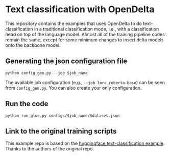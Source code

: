 # Text classification with OpenDelta
This repository contains the examples that uses OpenDelta to do text-classification in a traditional classification mode, i.e., with a classification head on top of the language model. Almost all of the training pipeline codes remain the same, except for some minimum changes to insert delta models onto the backbone model. 


## Generating the json configuration file

```
python config_gen.py --job $job_name

```
The available job configuration (e.g., `--job lora_roberta-base`) can be seen from `config_gen.py`. You can also
create your only configuration.


## Run the code

```
python run_glue.py configs/$job_name/$dataset.json
```



## Link to the original training scripts
This example repo is based on the [huggingface text-classification example](https://github.com/huggingface/transformers/tree/master/examples/pytorch/text-classification). Thanks to the authors of the original repo. 
